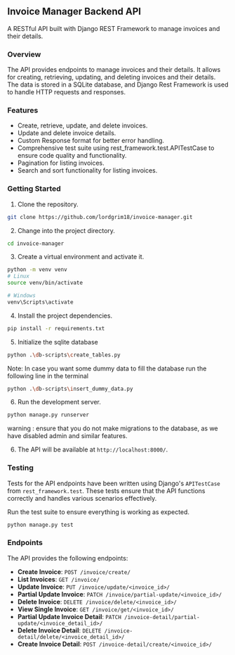 ## Invoice Manager Backend API

A RESTful API built with Django REST Framework to manage invoices and their details.

### Overview

The API provides endpoints to manage invoices and their details. It allows for creating, retrieving, updating, and deleting invoices and their details. The data is stored in a SQLite database, and Django Rest Framework is used to handle HTTP requests and responses.

### Features
- Create, retrieve, update, and delete invoices.
- Update and delete invoice details.
- Custom Response format for better error handling.
- Comprehensive test suite using rest_framework.test.APITestCase to ensure code quality and functionality.
- Pagination for listing invoices.
- Search and sort functionality for listing invoices.

### Getting Started

1. Clone the repository.
```bash
git clone https://github.com/lordgrim18/invoice-manager.git
```

2. Change into the project directory.
```bash
cd invoice-manager
```

3. Create a virtual environment and activate it.
```bash
python -m venv venv
# Linux
source venv/bin/activate

# Windows
venv\Scripts\activate
```

4. Install the project dependencies.
```bash
pip install -r requirements.txt
```

5. Initialize the sqlite database
```bash
python .\db-scripts\create_tables.py
```
Note:
In case you want some dummy data to fill the database run the following line in the terminal
```bash
python .\db-scripts\insert_dummy_data.py
```

6. Run the development server.
```bash
python manage.py runserver
```

warning : ensure that you do not make migrations to the database, as we have disabled admin and similar features.

6. The API will be available at `http://localhost:8000/`.

### Testing

Tests for the API endpoints have been written using Django's `APITestCase` from `rest_framework.test`. These tests ensure that the API functions correctly and handles various scenarios effectively.

Run the test suite to ensure everything is working as expected.
```bash
python manage.py test
```

### Endpoints

The API provides the following endpoints:

- **Create Invoice**: `POST /invoice/create/`
- **List Invoices**: `GET /invoice/`
- **Update Invoice**: `PUT /invoice/update/<invoice_id>/`
- **Partial Update Invoice**: `PATCH /invoice/partial-update/<invoice_id>/`
- **Delete Invoice**: `DELETE /invoice/delete/<invoice_id>/`
- **View Single Invoice**: `GET /invoice/get/<invoice_id>/`
- **Partial Update Invoice Detail**: `PATCH /invoice-detail/partial-update/<invoice_detail_id>/`
- **Delete Invoice Detail**: `DELETE /invoice-detail/delete/<invoice_detail_id>/`
- **Create Invoice Detail**: `POST /invoice-detail/create/<invoice_id>/`